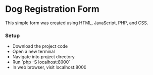 # Dog Registration Form

This simple form was created using HTML, JavaScript, PHP, and CSS.

### Setup

<ul>
    <li>Download the project code</li>
    <li>Open a new terminal</li>
    <li>Navigate into project directory</li>
    <li>Run `php -S localhost:8000`</li>
    <li>In web browser, visit localhost:8000</li>
</ul>


